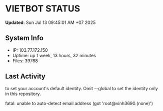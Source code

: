 # VIETBOT STATUS
**Updated**: Sun Jul 13 09:45:01 AM +07 2025

## System Info
- IP: 103.77.172.150
- Uptime: up 1 week, 13 hours, 32 minutes
- Files: 39768

## Last Activity

to set your account's default identity.
Omit --global to set the identity only in this repository.

fatal: unable to auto-detect email address (got 'root@vinh3690.(none)')
